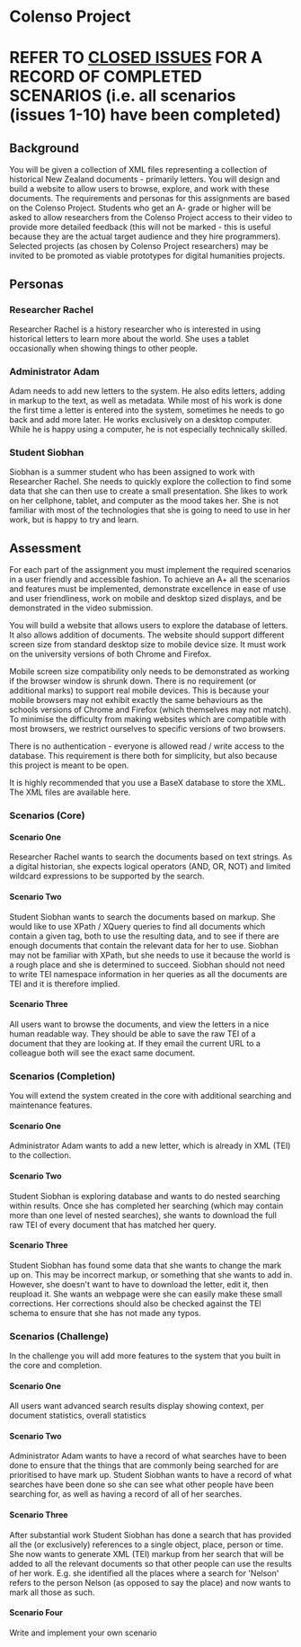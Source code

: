 # Colenso Project

# REFER TO [CLOSED ISSUES](https://github.com/MisterTJB/Colenso-Project/issues?q=is%3Aissue+is%3Aclosed) FOR A RECORD OF COMPLETED SCENARIOS (i.e. all scenarios (issues 1-10) have been completed)

## Background
You will be given a collection of XML files representing a collection of historical New Zealand documents - primarily letters. You will design and build a website to allow users to browse, explore, and work with these documents.
The requirements and personas for this assignments are based on the Colenso Project. Students who get an A- grade or higher will be asked to allow researchers from the Colenso Project access to their video to provide more detailed feedback (this will not be marked - this is useful because they are the actual target audience and they hire programmers). Selected projects (as chosen by Colenso Project researchers) may be invited to be promoted as viable prototypes for digital humanities projects.

## Personas

### Researcher Rachel
Researcher Rachel is a history researcher who is interested in using historical letters to learn more about the world. She uses a tablet occasionally when showing things to other people.

### Administrator Adam
Adam needs to add new letters to the system. He also edits letters, adding in markup to the text, as well as metadata. While most of his work is done the first time a letter is entered into the system, sometimes he needs to go back and add more later. He works exclusively on a desktop computer. While he is happy using a computer, he is not especially technically skilled.

### Student Siobhan
Siobhan is a summer student who has been assigned to work with Researcher Rachel. She needs to quickly explore the collection to find some data that she can then use to create a small presentation. She likes to work on her cellphone, tablet, and computer as the mood takes her. She is not familiar with most of the technologies that she is going to need to use in her work, but is happy to try and learn.

## Assessment
For each part of the assignment you must implement the required scenarios in a user friendly and accessible fashion. To achieve an A+ all the scenarios and features must be implemented, demonstrate excellence in ease of use and user friendliness, work on mobile and desktop sized displays, and be demonstrated in the video submission.

You will build a website that allows users to explore the database of letters. It also allows addition of documents. The website should support different screen size from standard desktop size to mobile device size. It must work on the university versions of both Chrome and Firefox.

Mobile screen size compatibility only needs to be demonstrated as working if the browser window is shrunk down. There is no requirement (or additional marks) to support real mobile devices. This is because your mobile browsers may not exhibit exactly the same behaviours as the schools versions of Chrome and Firefox (which themselves may not match). To minimise the difficulty from making websites which are compatible with most browsers, we restrict ourselves to specific versions of two browsers.

There is no authentication - everyone is allowed read / write access to the database. This requirement is there both for simplicity, but also because this project is meant to be open.

It is highly recommended that you use a BaseX database to store the XML. The XML files are available here.

### Scenarios (Core)

#### Scenario One
Researcher Rachel wants to search the documents based on text strings. As a digital historian, she expects logical operators (AND, OR, NOT) and limited wildcard expressions to be supported by the search.

#### Scenario Two
Student Siobhan wants to search the documents based on markup. She would like to use XPath / XQuery queries to find all documents which contain a given tag, both to use the resulting data, and to see if there are enough documents that contain the relevant data for her to use. Siobhan may not be familiar with XPath, but she needs to use it because the world is a rough place and she is determined to succeed. Siobhan should not need to write TEI namespace information in her queries as all the documents are TEI and it is therefore implied.

#### Scenario Three
All users want to browse the documents, and view the letters in a nice human readable way. They should be able to save the raw TEI of a document that they are looking at. If they email the current URL to a colleague both will see the exact same document.

### Scenarios (Completion)
You will extend the system created in the core with additional searching and maintenance features.

#### Scenario One
Administrator Adam wants to add a new letter, which is already in XML (TEI) to the collection.

#### Scenario Two
Student Siobhan is exploring database and wants to do nested searching within results. Once she has completed her searching (which may contain more than one level of nested searches), she wants to download the full raw TEI of every document that has matched her query.

#### Scenario Three
Student Siobhan has found some data that she wants to change the mark up on. This may be incorrect markup, or something that she wants to add in. However, she doesn't want to have to download the letter, edit it, then reupload it. She wants an webpage were she can easily make these small corrections. Her corrections should also be checked against the TEI schema to ensure that she has not made any typos.

### Scenarios (Challenge)
In the challenge you will add more features to the system that you built in the core and completion.

#### Scenario One
All users want advanced search results display showing context, per document statistics, overall statistics

#### Scenario Two
Administrator Adam wants to have a record of what searches have to been done to ensure that the things that are commonly being searched for are prioritised to have mark up. Student Siobhan wants to have a record of what searches have been done so she can see what other people have been searching for, as well as having a record of all of her searches.

#### Scenario Three
After substantial work Student Siobhan has done a search that has provided all the (or exclusively) references to a single object, place, person or time. She now wants to generate XML (TEI) markup from her search that will be added to all the relevant documents so that other people can use the results of her work. E.g. she identified all the places where a search for 'Nelson' refers to the person Nelson (as opposed to say the place) and now wants to mark all those as such.

#### Scenario Four
Write and implement your own scenario
